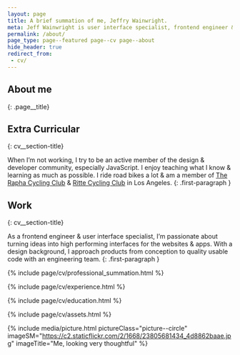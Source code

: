```yaml
---
layout: page
title: A brief summation of me, Jeffry Wainwright.
meta: Jeff Wainwright is user interface specialist, frontend engineer & athlete living in Southern California
permalink: /about/
page_type: page--featured page--cv page--about
hide_header: true
redirect_from:
 - cv/
---
```


## About me
{: .page__title}

## Extra Curricular
{: cv__section-title}

When I’m not working, I try to be an active member of the design & developer community, especially JavaScript. I enjoy teaching what I know & learning as much as possible. I ride road bikes a lot & am a member of [The Rapha Cycling Club](//www.rapha.cc/us/en_US/rcc-public-landing) & [Ritte Cycling Club](//ritte.cc/) in Los Angeles.
{: .first-paragraph }

## Work
{: cv__section-title}

As a frontend engineer & user interface specialist, I’m passionate about turning ideas into high performing interfaces for the websites & apps. With a design background, I approach products from conception to quality usable code with an engineering team.
{: .first-paragraph }

{% include page/cv/professional_summation.html %}

{% include page/cv/experience.html %}

{% include page/cv/education.html %}

{% include page/cv/assets.html %}

{% include media/picture.html pictureClass="picture--circle" imageSM="https://c2.staticflickr.com/2/1668/23805681434_4d8862baae.jpg" imageTitle="Me, looking very thoughtful" %}



